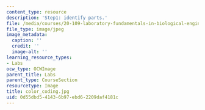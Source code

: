 ```yaml
---
content_type: resource
description: 'Step1: identify parts.'
file: /media/courses/20-109-laboratory-fundamentals-in-biological-engineering-fall-2007/0d55dbd541436b97ebd62209daf4181c_color_coding.jpg
file_type: image/jpeg
image_metadata:
  caption: ''
  credit: ''
  image-alt: ''
learning_resource_types:
- Labs
ocw_type: OCWImage
parent_title: Labs
parent_type: CourseSection
resourcetype: Image
title: color_coding.jpg
uid: 0d55dbd5-4143-6b97-ebd6-2209daf4181c
---
```

